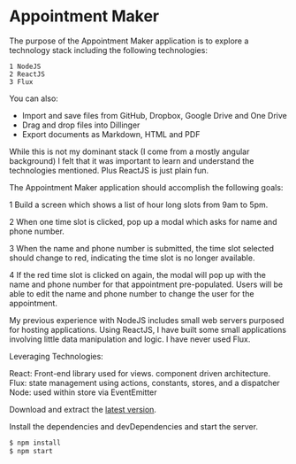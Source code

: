 # Appointment Maker


The purpose of the Appointment Maker application is to explore a technology stack including the following technologies:

    1 NodeJS
    2 ReactJS
    3 Flux

You can also:
  - Import and save files from GitHub, Dropbox, Google Drive and One Drive
  - Drag and drop files into Dillinger
  - Export documents as Markdown, HTML and PDF

While this is not my dominant stack (I come from a mostly angular background) I felt that it was important to learn and understand the technologies mentioned. Plus ReactJS is just plain fun.

The Appointment Maker application should accomplish the following goals:

1 Build a screen which shows a list of hour long slots from 9am to 5pm.

2 When one time slot is clicked, pop up a modal which asks for name and phone number.

3 When the name and phone number is submitted, the time slot selected should change to red, indicating the time slot is no longer available.

4 If the red time slot is clicked on again, the modal will pop up with the name and phone number for that appointment pre-populated. Users will be able to edit the name and phone number to change the user for the appointment.

My previous experience with NodeJS includes small web servers purposed for hosting applications.
Using ReactJS, I have built some small applications involving little data manipulation and logic.
I have never used Flux.


Leveraging Technologies:

React: Front-end library used for views. component driven architecture.
Flux: state management using actions, constants, stores, and a dispatcher
Node: used within store via EventEmitter

Download and extract the [latest version](https://github.com/trcosner/AppointmentMaker).

Install the dependencies and devDependencies and start the server.

```sh
$ npm install
$ npm start
```
